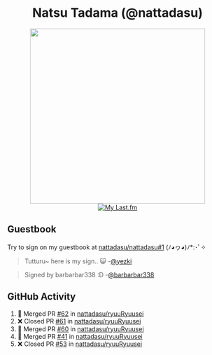 <div align="center">

# Natsu Tadama (@nattadasu)

[<img width="400" src="https://spotify.nattadeploy.my.id/api?theme=dark&scan=true">](https://open.spotify.com/user/nattadasu)<br>
[![My Last.fm](https://lastfm.nattadeploy.my.id/api?user=nattadasu&loved=true)](https://www.last.fm/user/nattadasu)
</div>

## Guestbook

Try to sign on my guestbook at [nattadasu/nattadasu#1](https://github.com/nattadasu/nattadasu/issues/1) (ﾉ◕ヮ◕)ﾉ\*:･ﾟ✧

<!--START:guestbook-->
> Tutturu~  here is my sign.. :smiley_cat: 
> -[@yezki](https://github.com/yezki)

> Signed by barbarbar338 :D
> -[@barbarbar338](https://github.com/barbarbar338)
<!--END:guestbook-->

## GitHub Activity
<!--START_SECTION:activity-->
1. 🎉 Merged PR [#62](https://github.com/nattadasu/ryuuRyuusei/pull/62) in [nattadasu/ryuuRyuusei](https://github.com/nattadasu/ryuuRyuusei)
2. ❌ Closed PR [#61](https://github.com/nattadasu/ryuuRyuusei/pull/61) in [nattadasu/ryuuRyuusei](https://github.com/nattadasu/ryuuRyuusei)
3. 🎉 Merged PR [#60](https://github.com/nattadasu/ryuuRyuusei/pull/60) in [nattadasu/ryuuRyuusei](https://github.com/nattadasu/ryuuRyuusei)
4. 🎉 Merged PR [#41](https://github.com/nattadasu/ryuuRyuusei/pull/41) in [nattadasu/ryuuRyuusei](https://github.com/nattadasu/ryuuRyuusei)
5. ❌ Closed PR [#53](https://github.com/nattadasu/ryuuRyuusei/pull/53) in [nattadasu/ryuuRyuusei](https://github.com/nattadasu/ryuuRyuusei)
<!--END_SECTION:activity-->
